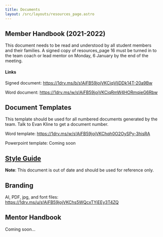 ```yaml
---
title: Documents
layout: /src/layouts/resources_page.astro
---
```


## Member Handbook (2021-2022)

This document needs to be read and understood by all student members and their families. A signed copy of resources_page 16 must be turned in to the team coach or lead mentor on Monday, 6 January by the end of the meeting.

#### Links

Signed document: https://1drv.ms/b/s!AiFB59jojVKCiqVIjDDk14T-20a9Bw

Word document: https://1drv.ms/w/s!AiFB59jojVKCiqRmW4HORmqieG6Rbw

## Document Templates

This template should be used for all numbered documents generated by the team. Talk to Evan Kline to get a document number.

Word template: https://1drv.ms/w/s!AiFB59jojVKChqh0O2OySPy-3hisRA

Powerpoint template: Coming soon

## [Style Guide](https://1drv.ms/w/s!AiFB59jojVKChqh4AM6Cm8Vg6qicCA)

__Note__: This document is out of date and should be used for reference only.

## Branding

AI, PDF, jpg, and font files: https://1drv.ms/u/s!AiFB59jojVKChs5WQcxTYiEEy3T4ZQ

## Mentor Handbook

Coming soon...
